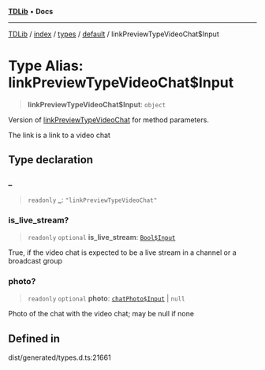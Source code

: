 [**TDLib**](../../../../../../README.md) • **Docs**

***

[TDLib](../../../../../../modules.md) / [index](../../../../../README.md) / [types](../../../README.md) / [default](../README.md) / linkPreviewTypeVideoChat$Input

# Type Alias: linkPreviewTypeVideoChat$Input

> **linkPreviewTypeVideoChat$Input**: `object`

Version of [linkPreviewTypeVideoChat](linkPreviewTypeVideoChat.md) for method parameters.

The link is a link to a video chat

## Type declaration

### \_

> `readonly` **\_**: `"linkPreviewTypeVideoChat"`

### is\_live\_stream?

> `readonly` `optional` **is\_live\_stream**: [`Bool$Input`](Bool$Input.md)

True, if the video chat is expected to be a live stream in a channel or a broadcast group

### photo?

> `readonly` `optional` **photo**: [`chatPhoto$Input`](chatPhoto$Input-1.md) \| `null`

Photo of the chat with the video chat; may be null if none

## Defined in

dist/generated/types.d.ts:21661
